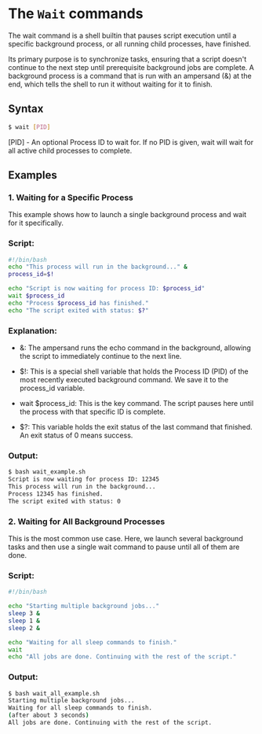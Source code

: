 # The `Wait` commands

The wait command is a shell builtin that pauses script execution until a specific background process, or all running child processes, have finished.

Its primary purpose is to synchronize tasks, ensuring that a script doesn't continue to the next step until prerequisite background jobs are complete. A background process is a command that is run with an ampersand (&) at the end, which tells the shell to run it without waiting for it to finish.

## Syntax

```bash
$ wait [PID]
```
[PID] - An optional Process ID to wait for. If no PID is given, wait will wait for all active child processes to complete.

## Examples

### 1. Waiting for a Specific Process
This example shows how to launch a single background process and wait for it specifically.

### Script:
```bash
#!/bin/bash
echo "This process will run in the background..." &
process_id=$!

echo "Script is now waiting for process ID: $process_id"
wait $process_id
echo "Process $process_id has finished."
echo "The script exited with status: $?"
```
### Explanation:

* &: The ampersand runs the echo command in the background, allowing the script to immediately continue to the next line.

* $!: This is a special shell variable that holds the Process ID (PID) of the most recently executed background command. We save it to the process_id variable.

* wait $process_id: This is the key command. The script pauses here until the process with that specific ID is complete.

* $?: This variable holds the exit status of the last command that finished. An exit status of 0 means success.


### Output:

```bash
$ bash wait_example.sh
Script is now waiting for process ID: 12345
This process will run in the background...
Process 12345 has finished.
The script exited with status: 0
```

### 2. Waiting for All Background Processes
This is the most common use case. Here, we launch several background tasks and then use a single wait command to pause until all of them are done.

### Script:
```bash
#!/bin/bash

echo "Starting multiple background jobs..."
sleep 3 &
sleep 1 &
sleep 2 &

echo "Waiting for all sleep commands to finish."
wait
echo "All jobs are done. Continuing with the rest of the script."
```

### Output:

```bash
$ bash wait_all_example.sh
Starting multiple background jobs...
Waiting for all sleep commands to finish.
(after about 3 seconds)
All jobs are done. Continuing with the rest of the script.
```